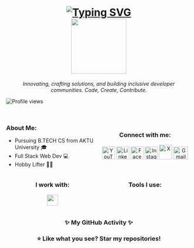<h1 align="center">
  <a href="https://github.com/thesiddemigod">
    <img src="https://readme-typing-svg.demolab.com?font=Roboto&pause=2000&color=4169E1&width=450&lines=Hello+there+.+I'm+Siddharth+!+👋🏻" alt="Typing SVG">
  </a>
  <br>
  <img src="https://c.tenor.com/3tFQxhiDqmgAAAAC/geto-hey.gif" width="150" />
</h1>

<p align="center"><i>Innovating, crafting solutions, and building inclusive developer communities. Code, Create, Contribute.</i></p>
<p align="left"><img src="https://komarev.com/ghpvc/?username=thesiddemigod&label=Profile%20views&color=0e75b6&style=flat" alt="Profile views"/></p>
<br>

<div style="display:flex; flex-wrap:wrap; align-items:center;">
  <div style="flex:1;">
    <h3>About Me:</h3>
    <ul>
        <li>Pursuing B.TECH CS from AKTU University 🎓</li>
        <li>Full Stack Web Dev 💻</li>
        <li>Hobby Lifter 💪🏻</li>
    </ul>
  </div>

  <div style="flex:1;">
    <h3 align="center">Connect with me:</h3>
    <p align="center">
        <a href="https://youtube.com/@thesiddemigod" target="_blank"><img src="https://www.vectorlogo.zone/logos/youtube/youtube-icon.svg" alt="YouTube" height="35" width="35" /></a>
        <a href="https://linkedin.com/in/thesiddemigod" target="_blank"><img src="https://www.vectorlogo.zone/logos/linkedin/linkedin-icon.svg" alt="LinkedIn" height="35" width="35" /></a>
        <a href="https://www.facebook.com/profile.php?id=61558476035878&mibextid=ZbWKwL" target="_blank"><img src="https://www.vectorlogo.zone/logos/facebook/facebook-icon.svg" alt="Facebook" height="35" width="35" /></a>
        <a href="https://instagram.com/thesiddemigod" target="_blank"><img src="https://www.vectorlogo.zone/logos/instagram/instagram-icon.svg" alt="Instagram" height="35" width="35" /></a>
        <a href="https://x.com/Thesiddemigod" target="_blank"><img src="https://cdn.worldvectorlogo.com/logos/x-2.svg" alt="X" height="40" width="35" /></a>
        <a href="mailto:mr.siddharthchauhan23@gmail.com" target="_blank"><img src="https://cdn.worldvectorlogo.com/logos/official-gmail-icon-2020-.svg" alt="Gmail" height="35" width="40" /></a>
    </p>
  </div>
</div>

<div style="display:flex; flex-wrap:wrap;">
  <div style="flex:1;">
    <h3 align="center">I work with:</h3>
    <p align="center">
        <img src="https://img.shields.io/badge/HTML5-E34F26?style=for-the-badge&logo=html5&logoColor=white" height="30px"/> 
        <!-- Add other tech badges -->
    </p>
  </div>

  <div style="flex:1;">
    <h3 align="center">Tools I use:</h3>
    <p align="center">
        <!-- Add tool badges -->
    </p>
  </div>
</div>

<div style="clear:both"></div>

<h3 align="center">✨ My GitHub Activity ✨</h3>  
<p align="center">
    <!-- Add GitHub activity graphs here -->
</p>

<h3 align="center">⭐️ Like what you see? Star my repositories!</h3>
